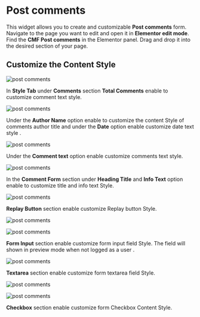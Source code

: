 # Post comments

This widget allows you to create and customizable **Post comments** form. Navigate to the page you want to edit and open it in **Elementor edit mode**. Find the **CMF Post comments** in the Elementor panel. Drag and drop it into the desired section of your page.

## Customize the Content Style

<p class="cmf--img-wrapper">
    <img src="/assets/framework/images/widgets/post-elements/post-comments/post_comments_1.png" alt="post comments">
</p>

 In **Style Tab** under **Comments** section **Total Comments** enable to customize comment text style.    

<p class="cmf--img-wrapper">
    <img src="/assets/framework/images/widgets/post-elements/post-comments/post_comments_2.png" alt="post comments">
</p>

Under the **Author Name** option enable to customize the content Style of comments author title and under the **Date** option enable customize date text style .

<p class="cmf--img-wrapper">
    <img src="/assets/framework/images/widgets/post-elements/post-comments/post_comments_3.png" alt="post comments">
</p>

Under the **Comment text** option enable customize comments text style.

<p class="cmf--img-wrapper">
    <img src="/assets/framework/images/widgets/post-elements/post-comments/post_comments_4.png" alt="post comments">
</p>

In the **Comment Form** section under **Heading Title** and **Info Text** option enable to customize title and info text Style.

<p class="cmf--img-wrapper">
    <img src="/assets/framework/images/widgets/post-elements/post-comments/post_comments_5.png" alt="post comments">
</p>

**Replay Button** section enable customize Replay button Style.

<p class="cmf--img-wrapper">
    <img src="/assets/framework/images/widgets/post-elements/post-comments/post_comments_6.png" alt="post comments">
</p>

<p class="cmf--img-wrapper">
    <img src="/assets/framework/images/widgets/post-elements/post-comments/post_comments_6.1.png" alt="post comments">
</p>

**Form Input** section enable customize form input field Style. The field will shown in preview mode when not logged as a user .

<p class="cmf--img-wrapper">
    <img src="/assets/framework/images/widgets/post-elements/post-comments/post_comments_7.png" alt="post comments">
</p>

**Textarea** section enable customize form textarea field Style.

<p class="cmf--img-wrapper">
    <img src="/assets/framework/images/widgets/post-elements/post-comments/post_comments_8.png" alt="post comments">
</p>

<p class="cmf--img-wrapper">
    <img src="/assets/framework/images/widgets/post-elements/post-comments/post_comments_8.1.png" alt="post comments">
</p>

**Checkbox** section enable customize form Checkbox Content Style. 
